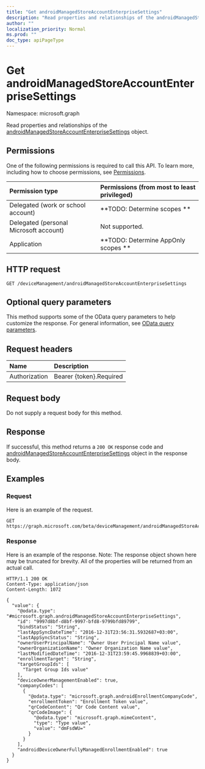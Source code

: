 ```yaml
---
title: "Get androidManagedStoreAccountEnterpriseSettings"
description: "Read properties and relationships of the androidManagedStoreAccountEnterpriseSettings object."
author: ""
localization_priority: Normal
ms.prod: ""
doc_type: apiPageType
---
```


# Get androidManagedStoreAccountEnterpriseSettings

Namespace: microsoft.graph

Read properties and relationships of the [androidManagedStoreAccountEnterpriseSettings](../resources/androidmanagedstoreaccountenterprisesettings.md) object.

## Permissions
One of the following permissions is required to call this API. To learn more, including how to choose permissions, see [Permissions](/concepts/permissions-reference.md).

|Permission type|Permissions (from most to least privileged)|
|:---|:---|
|Delegated (work or school account)|**TODO: Determine scopes **|
|Delegated (personal Microsoft account)|Not supported.|
|Application|**TODO: Determine AppOnly scopes **|

## HTTP request
<!-- {
  "blockType": "ignored"
}
-->
``` http
GET /deviceManagement/androidManagedStoreAccountEnterpriseSettings
```

## Optional query parameters
This method supports some of the OData query parameters to help customize the response. For general information, see [OData query parameters](/graph/query-parameters).

## Request headers
|Name|Description|
|:---|:---|
|Authorization|Bearer {token}.Required|

## Request body
Do not supply a request body for this method.

## Response
If successful, this method returns a `200 OK` response code and [androidManagedStoreAccountEnterpriseSettings](../resources/androidmanagedstoreaccountenterprisesettings.md) object in the response body.

## Examples

### Request
Here is an example of the request.
<!-- {
  "blockType": "request",
  "name": "get_androidmanagedstoreaccountenterprisesettings"
}
-->
``` http
GET https://graph.microsoft.com/beta/deviceManagement/androidManagedStoreAccountEnterpriseSettings
```

### Response
Here is an example of the response. Note: The response object shown here may be truncated for brevity. All of the properties will be returned from an actual call.
<!-- {
  "blockType": "response",
  "truncated": true,
  "@odata.type": "microsoft.graph.androidManagedStoreAccountEnterpriseSettings"
}
-->
``` http
HTTP/1.1 200 OK
Content-Type: application/json
Content-Length: 1072

{
  "value": {
    "@odata.type": "#microsoft.graph.androidManagedStoreAccountEnterpriseSettings",
    "id": "9997d8bf-d8bf-9997-bfd8-9799bfd89799",
    "bindStatus": "String",
    "lastAppSyncDateTime": "2016-12-31T23:56:31.5932687+03:00",
    "lastAppSyncStatus": "String",
    "ownerUserPrincipalName": "Owner User Principal Name value",
    "ownerOrganizationName": "Owner Organization Name value",
    "lastModifiedDateTime": "2016-12-31T23:59:45.9968839+03:00",
    "enrollmentTarget": "String",
    "targetGroupIds": [
      "Target Group Ids value"
    ],
    "deviceOwnerManagementEnabled": true,
    "companyCodes": [
      {
        "@odata.type": "microsoft.graph.androidEnrollmentCompanyCode",
        "enrollmentToken": "Enrollment Token value",
        "qrCodeContent": "Qr Code Content value",
        "qrCodeImage": {
          "@odata.type": "microsoft.graph.mimeContent",
          "type": "Type value",
          "value": "dmFsdWU="
        }
      }
    ],
    "androidDeviceOwnerFullyManagedEnrollmentEnabled": true
  }
}
```

